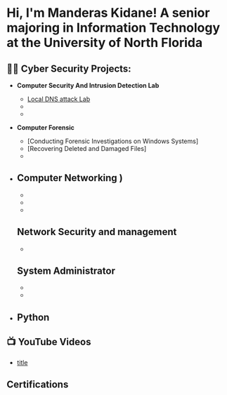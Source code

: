 <h1>Hi, I'm Manderas Kidane!  A senior majoring in Information Technology at the University of North Florida </a> <a href="https://app.joinhandshake.com/stu/users/31818413"></a>

<h2>👨‍💻 Cyber Security Projects:</h2>

- <b>Computer Security And Intrusion Detection Lab</b>
  - [Local DNS attack Lab](https://github.com/kidane321/Local-DNS-Attack-Lab)
  -
  -
 
- <b> Computer Forensic</b>
  - [Conducting Forensic Investigations on Windows Systems]
  - [Recovering Deleted and Damaged Files]
  - 
- <b> Computer Networking )</b>
  - 
  -
  -
  -
   <b>Network Security and management </b>
  -
  -
  <b>System Administrator </b>
  -
  -
  -
- <b>Python</b>
  -
<h2>📺 YouTube Videos</h2>

- [title](🔗)

<h2> Certifications </h2>





